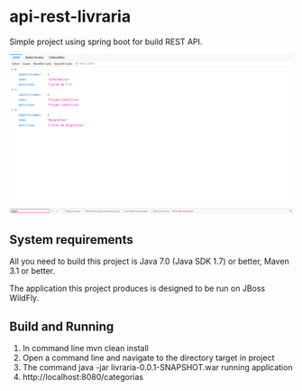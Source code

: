 # api-rest-livraria

Simple project using spring boot for build REST API.


<img src="Captura de tela Livraria.png" alt="My cool logo"/>


System requirements
-------------------

All you need to build this project is Java 7.0 (Java SDK 1.7) or better, Maven 3.1 or better.

The application this project produces is designed to be run on JBoss WildFly.


Build and Running
-------------------------

1. In command line mvn clean install
2. Open a command line and navigate to the directory  target in project
3. The command java -jar livraria-0.0.1-SNAPSHOT.war running application
4. http://localhost:8080/categorias 
